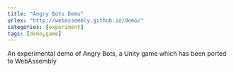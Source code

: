 ```yaml
---
title: "Angry Bots Demo"
urlex: "http://webassembly.github.io/demo/"
categories: [experiment]
tags: [demo,game]
---
```

An experimental demo of Angry Bots, a Unity game which has been ported to WebAssembly
